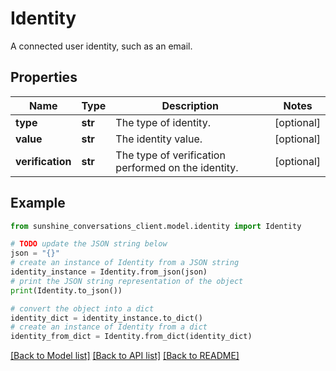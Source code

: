 # Identity

A connected user identity, such as an email.

## Properties

Name | Type | Description | Notes
------------ | ------------- | ------------- | -------------
**type** | **str** | The type of identity. | [optional] 
**value** | **str** | The identity value. | [optional] 
**verification** | **str** | The type of verification performed on the identity. | [optional] 

## Example

```python
from sunshine_conversations_client.model.identity import Identity

# TODO update the JSON string below
json = "{}"
# create an instance of Identity from a JSON string
identity_instance = Identity.from_json(json)
# print the JSON string representation of the object
print(Identity.to_json())

# convert the object into a dict
identity_dict = identity_instance.to_dict()
# create an instance of Identity from a dict
identity_from_dict = Identity.from_dict(identity_dict)
```
[[Back to Model list]](../README.md#documentation-for-models) [[Back to API list]](../README.md#documentation-for-api-endpoints) [[Back to README]](../README.md)


